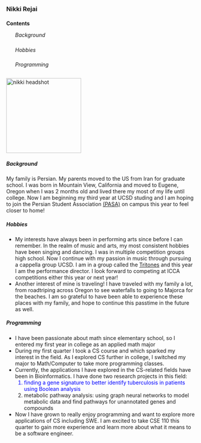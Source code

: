<!DOCTYPE html>

<!-- quoting text -->
<!-- quoting code -->
<!-- external links -->
<!-- relative links -->
<!-- task lists -->

<html>
<body>
	<!-- headings -->
	<h3 >Nikki Rejai  </h3>
	<!-- section links -->
	<h4> Contents </h4>
		<!-- styling text -->
		<span style="line-height:0.5">
		<ul> 
			<h6> Background </h6>
			<h6> Hobbies </h6>
  			<h6> Programming </h6>
		</ul>
		</span>
	<!-- image -->
	<img src="pictures/DSC08971copy2.jpg" alt="nikki headshot" width=200px height=auto;>
	<h5> Background </h5>
		<p> My family is Persian. My parents moved to the US from Iran for graduate school. I was born in Mountain View, California and moved to Eugene, Oregon when I was 2 months old and lived there my most of my life until college. Now I am beginning my third year at UCSD studing and I am hoping to join the Persian Student Association  <a href="https://www.iranianstudentsca.org/iranian-student-organizations">(PASA)</a> <!-- external link --> on campus this year to feel closer to home!
	<h5> Hobbies </h5>
		<ul> 
			<li> My interests have always been in performing arts since before I can remember. In the realm of music and arts, my most consistent hobbies have been singing and dancing. I was in multiple competition groups high school. Now I continue with my passion in music through pursuing a cappella group UCSD. I am in a group called the <a href="https://www.tritones.ucsd.edu">Tritones</a> <!-- external link --> and this year I am the performance director. I look forward to competing at ICCA competitions either this year or next year! </li>
			<li> Another interest of mine is traveling! I have traveled with my family a lot, from roadtriping across Oregon to see waterfalls to going to Majorca for the beaches. I am so grateful to have been able to experience these places with my family, and hope to continue this passtime in the future as well. </li>
		</ul>
	<h5> Programming </h5>
	<!-- unordered list -->
		<ul>
			<li> I have been passionate about math since elementary school, so I entered my first year in college as an applied math major </li>
  			<li> During my first quarter I took a CS course and which sparked my interest in the field. As I  explored CS further in college, I switched my major to Math/Computer to take more programming classes.</li>
			<li> Currently, the applications I have explored in the CS-related fields have been in Bioinformatics. I have done two research projects in this field:
			<!-- ordered list -->
				<ol>
					<span style="color:blue"> <li> finding a gene signature to better identify tuberculosis in patients using Boolean analysis </li> </span>
					<li> metabolic pathway analysis: using graph neural networks to model metabolic data and find pathways for unannotated genes and compounds </li>
   				</ol>  
  			<li> Now I have grown to really enjoy programming and want to explore more applications of CS including SWE. I am excited to take CSE 110 this quarter to gain more experience and learn more about what it means to be a software engineer.</li></ul>
</body>
</html>

